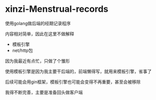 # xinzi-Menstrual-records
使用golang做后端的经期记录程序  

内容相对简单，因此在这里不做解释

- 模板引擎
- net/http包

因为我最近有点忙，只做了个雏形  

使用模板引擎是因为我主要干后端的，前端懒得写，就用来模板引擎，省事了  

后续可能会用gin框架，模板引擎也可能会变得不再重要，甚至会被移除  


我得不断完善，主要是准备回头做客户端
